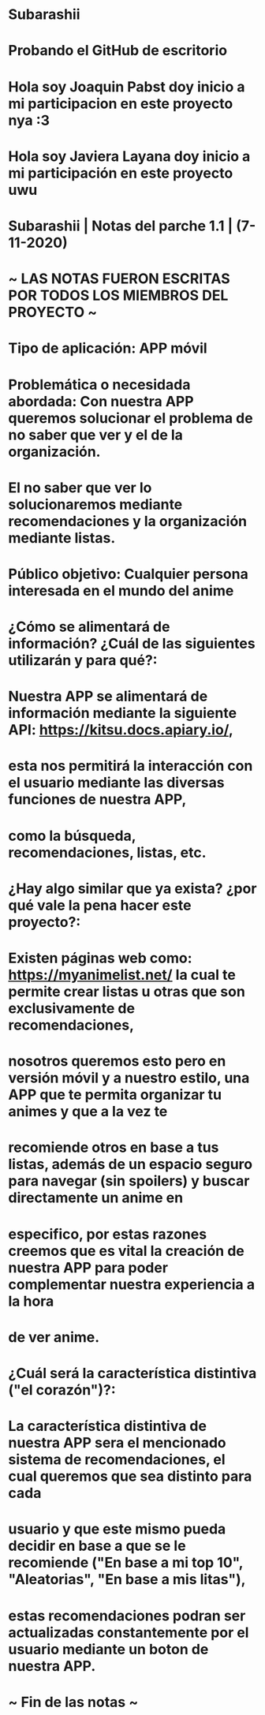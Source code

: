 # Subarashii
# Probando el GitHub de escritorio
# Hola soy Joaquin Pabst doy inicio a mi participacion en este proyecto nya :3
# Hola soy Javiera Layana doy inicio a mi participación en este proyecto uwu 
#
# Subarashii | Notas del parche 1.1 | (7-11-2020)
# ~ LAS NOTAS FUERON ESCRITAS POR TODOS LOS MIEMBROS DEL PROYECTO ~
# Tipo de aplicación: APP móvil 
# Problemática o necesidada abordada: Con nuestra APP queremos solucionar el problema de no saber que ver y el de la organización.
# El no saber que ver lo solucionaremos mediante recomendaciones y la organización mediante listas.
# Público objetivo: Cualquier persona interesada en el mundo del anime
# ¿Cómo se alimentará de información? ¿Cuál de las siguientes utilizarán y para qué?:
# Nuestra APP se alimentará de información mediante la siguiente API: https://kitsu.docs.apiary.io/, 
# esta nos permitirá la interacción con el usuario mediante las diversas funciones de nuestra APP,
# como la búsqueda, recomendaciones, listas, etc. 
# ¿Hay algo similar que ya exista? ¿por qué vale la pena hacer este proyecto?:
# Existen páginas web como: https://myanimelist.net/ la cual te permite crear listas u otras que son exclusivamente de recomendaciones,
# nosotros queremos esto pero en versión móvil y a nuestro estilo, una APP que te permita organizar tu animes y que a la vez te 
# recomiende otros en base a tus listas, además de un espacio seguro para navegar (sin spoilers) y buscar directamente un anime en
# especifico, por estas razones creemos que es vital la creación de nuestra APP para poder complementar nuestra experiencia a la hora
# de ver anime.
# ¿Cuál será la característica distintiva ("el corazón")?:
# La característica distintiva de nuestra APP sera el mencionado sistema de recomendaciones, el cual queremos que sea distinto para cada
# usuario y que este mismo pueda decidir en base a que se le recomiende ("En base a mi top 10", "Aleatorias", "En base a mis litas"),
# estas recomendaciones podran ser actualizadas constantemente por el usuario mediante un boton de nuestra APP.
# ~ Fin de las notas ~
